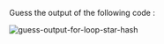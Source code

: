 Guess the output of the following code :

![guess-output-for-loop-star-hash](https://user-images.githubusercontent.com/55441302/229105305-cbb6d663-9b24-4ee5-8bb1-e4bd94a833c2.png)

